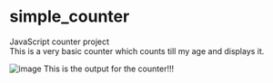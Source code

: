 # simple_counter
JavaScript counter project <br>
This is a very basic counter which counts till my age and displays it.

![image](https://user-images.githubusercontent.com/76246437/168793698-2177b6a6-1e91-440c-b6f6-62dcd009fc7c.png)
This is the output for the counter!!!
